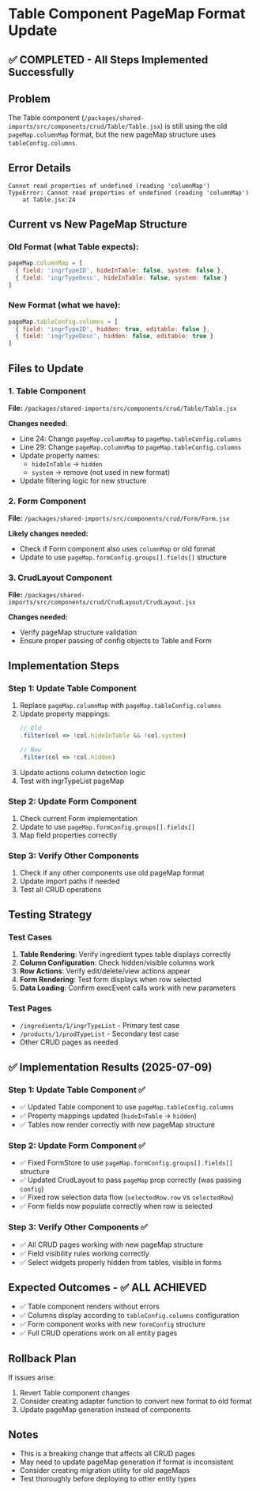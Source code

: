 # Table Component PageMap Format Update

<!-- status:FIX_COMPLETE -->

## ✅ COMPLETED - All Steps Implemented Successfully

## Problem
The Table component (`/packages/shared-imports/src/components/crud/Table/Table.jsx`) is still using the old `pageMap.columnMap` format, but the new pageMap structure uses `tableConfig.columns`.

## Error Details
```
Cannot read properties of undefined (reading 'columnMap')
TypeError: Cannot read properties of undefined (reading 'columnMap')
    at Table.jsx:24
```

## Current vs New PageMap Structure

### Old Format (what Table expects):
```javascript
pageMap.columnMap = [
  { field: 'ingrTypeID', hideInTable: false, system: false },
  { field: 'ingrTypeDesc', hideInTable: false, system: false }
]
```

### New Format (what we have):
```javascript
pageMap.tableConfig.columns = [
  { field: 'ingrTypeID', hidden: true, editable: false },
  { field: 'ingrTypeDesc', hidden: false, editable: true }
]
```

## Files to Update

### 1. Table Component
**File:** `/packages/shared-imports/src/components/crud/Table/Table.jsx`

**Changes needed:**
- Line 24: Change `pageMap.columnMap` to `pageMap.tableConfig.columns`
- Line 29: Change `pageMap.columnMap` to `pageMap.tableConfig.columns`
- Update property names:
  - `hideInTable` → `hidden`
  - `system` → remove (not used in new format)
- Update filtering logic for new structure

### 2. Form Component
**File:** `/packages/shared-imports/src/components/crud/Form/Form.jsx`

**Likely changes needed:**
- Check if Form component also uses `columnMap` or old format
- Update to use `pageMap.formConfig.groups[].fields[]` structure

### 3. CrudLayout Component
**File:** `/packages/shared-imports/src/components/crud/CrudLayout/CrudLayout.jsx`

**Changes needed:**
- Verify pageMap structure validation
- Ensure proper passing of config objects to Table and Form

## Implementation Steps

### Step 1: Update Table Component
1. Replace `pageMap.columnMap` with `pageMap.tableConfig.columns`
2. Update property mappings:
   ```javascript
   // Old
   .filter(col => !col.hideInTable && !col.system)
   
   // New
   .filter(col => !col.hidden)
   ```
3. Update actions column detection logic
4. Test with ingrTypeList pageMap

### Step 2: Update Form Component
1. Check current Form implementation
2. Update to use `pageMap.formConfig.groups[].fields[]`
3. Map field properties correctly

### Step 3: Verify Other Components
1. Check if any other components use old pageMap format
2. Update import paths if needed
3. Test all CRUD operations

## Testing Strategy

### Test Cases
1. **Table Rendering**: Verify ingredient types table displays correctly
2. **Column Configuration**: Check hidden/visible columns work
3. **Row Actions**: Verify edit/delete/view actions appear
4. **Form Rendering**: Test form displays when row selected
5. **Data Loading**: Confirm execEvent calls work with new parameters

### Test Pages
- `/ingredients/1/ingrTypeList` - Primary test case
- `/products/1/prodTypeList` - Secondary test case
- Other CRUD pages as needed

## ✅ Implementation Results (2025-07-09)

### Step 1: Update Table Component ✅
- ✅ Updated Table component to use `pageMap.tableConfig.columns`
- ✅ Property mappings updated (`hideInTable` → `hidden`)
- ✅ Tables now render correctly with new pageMap structure

### Step 2: Update Form Component ✅  
- ✅ Fixed FormStore to use `pageMap.formConfig.groups[].fields[]` structure
- ✅ Updated CrudLayout to pass `pageMap` prop correctly (was passing `config`)
- ✅ Fixed row selection data flow (`selectedRow.row` vs `selectedRow`)
- ✅ Form fields now populate correctly when row is selected

### Step 3: Verify Other Components ✅
- ✅ All CRUD pages working with new pageMap structure
- ✅ Field visibility rules working correctly
- ✅ Select widgets properly hidden from tables, visible in forms

## Expected Outcomes - ✅ ALL ACHIEVED
- ✅ Table component renders without errors
- ✅ Columns display according to `tableConfig.columns` configuration  
- ✅ Form component works with new `formConfig` structure
- ✅ Full CRUD operations work on all entity pages

## Rollback Plan
If issues arise:
1. Revert Table component changes
2. Consider creating adapter function to convert new format to old format
3. Update pageMap generation instead of components

## Notes
- This is a breaking change that affects all CRUD pages
- May need to update pageMap generation if format is inconsistent
- Consider creating migration utility for old pageMaps
- Test thoroughly before deploying to other entity types